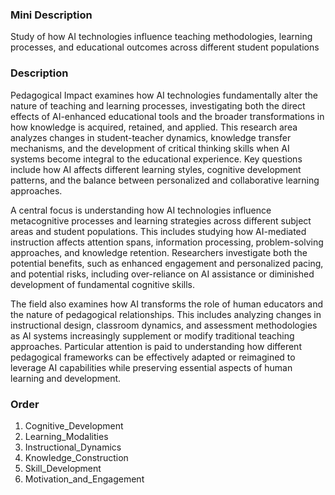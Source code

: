 ### Mini Description

Study of how AI technologies influence teaching methodologies, learning processes, and educational outcomes across different student populations

### Description

Pedagogical Impact examines how AI technologies fundamentally alter the nature of teaching and learning processes, investigating both the direct effects of AI-enhanced educational tools and the broader transformations in how knowledge is acquired, retained, and applied. This research area analyzes changes in student-teacher dynamics, knowledge transfer mechanisms, and the development of critical thinking skills when AI systems become integral to the educational experience. Key questions include how AI affects different learning styles, cognitive development patterns, and the balance between personalized and collaborative learning approaches.

A central focus is understanding how AI technologies influence metacognitive processes and learning strategies across different subject areas and student populations. This includes studying how AI-mediated instruction affects attention spans, information processing, problem-solving approaches, and knowledge retention. Researchers investigate both the potential benefits, such as enhanced engagement and personalized pacing, and potential risks, including over-reliance on AI assistance or diminished development of fundamental cognitive skills.

The field also examines how AI transforms the role of human educators and the nature of pedagogical relationships. This includes analyzing changes in instructional design, classroom dynamics, and assessment methodologies as AI systems increasingly supplement or modify traditional teaching approaches. Particular attention is paid to understanding how different pedagogical frameworks can be effectively adapted or reimagined to leverage AI capabilities while preserving essential aspects of human learning and development.

### Order

1. Cognitive_Development
2. Learning_Modalities
3. Instructional_Dynamics
4. Knowledge_Construction
5. Skill_Development
6. Motivation_and_Engagement
